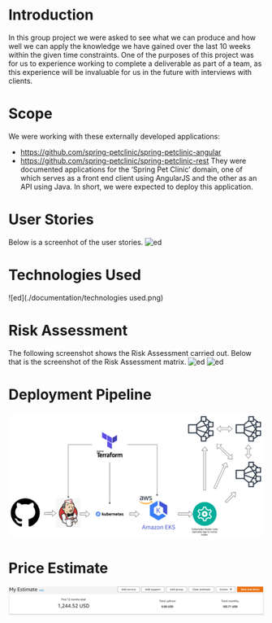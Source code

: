 # Introduction 
In this group project we were asked to see what we can produce and how well we can apply the knowledge we have gained over the last 10 weeks within the given time constraints.
One of the purposes of this project was for us to experience working to complete a deliverable as part of a team, as this experience will be invaluable for us in the future with interviews with clients. 

# Scope
We were working with these externally developed applications:
- https://github.com/spring-petclinic/spring-petclinic-angular
- https://github.com/spring-petclinic/spring-petclinic-rest
They were documented applications for the ‘Spring Pet Clinic’ domain, one of which serves as a front end client using AngularJS and the other as an API using Java.
In short, we were expected to deploy this application.

# User Stories 
Below is a screenhot of the user stories.
![ed](./documentation/user-stories_1.png)

# Technologies Used
![ed](./documentation/technologies used.png)

# Risk Assessment
The following screenshot shows the Risk Assessment carried out. Below that is the screenshot of the Risk Assessment matrix.
![ed](./documentation/Risk-Assessment.png)
![ed](./documentation/Risk-Assessment_Matrix.png)

# Deployment Pipeline 
![ed](./documentation/Deployment-Pipeline.png)

# Price Estimate 
![ed](./documentation/price-estimate_ec2medium_EKS.jpg)